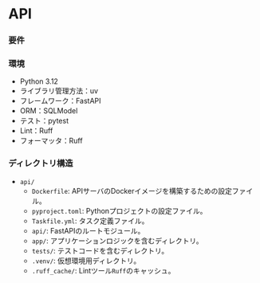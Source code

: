 # API

### 要件

### 環境

- Python 3.12
- ライブラリ管理方法：uv
- フレームワーク：FastAPI
- ORM：SQLModel
- テスト：pytest
- Lint：Ruff
- フォーマッタ：Ruff

### ディレクトリ構造

- `api/`
  - `Dockerfile`: APIサーバのDockerイメージを構築するための設定ファイル。
  - `pyproject.toml`: Pythonプロジェクトの設定ファイル。
  - `Taskfile.yml`: タスク定義ファイル。
  - `api/`: FastAPIのルートモジュール。
  - `app/`: アプリケーションロジックを含むディレクトリ。
  - `tests/`: テストコードを含むディレクトリ。
  - `.venv/`: 仮想環境用ディレクトリ。
  - `.ruff_cache/`: Lintツール`Ruff`のキャッシュ。